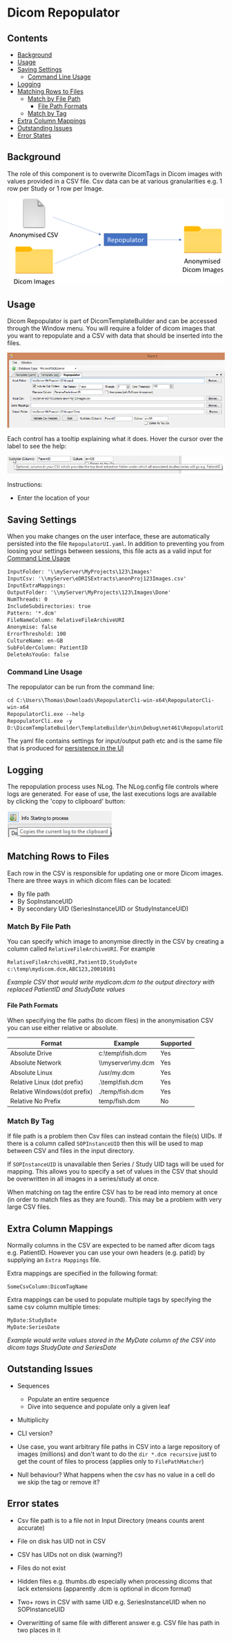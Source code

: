 ﻿# Dicom Repopulator

## Contents

- [Background](#background)
- [Usage](#usage)
- [Saving Settings](#saving-settings)
  - [Command Line Usage](#command-line-usage)
- [Logging](#logging)
- [Matching Rows to Files](#matching-rows-to-files)
  - [Match by File Path](#match-by-file-path)
    - [File Path Formats](#file-path-formats)
  - [Match by Tag](#match-by-tag)
- [Extra Column Mappings](#extra-column-mappings)
- [Outstanding Issues](#outstanding-issues)
- [Error States](#error-states)

## Background

The role of this component is to overwrite DicomTags in Dicom images with values provided in a CSV file.  Csv data can be at various granularities e.g. 1 row per Study or 1 row per Image.

![Diagram showing dicom files and csv file entering the process and anonymised dicom images being extracted to an output folder](./images/repopulator-diagram.png "Inputs and outputs of Dicom Repopulator")

## Usage

Dicom Repopulator is part of DicomTemplateBuilder and can be accessed through the Window menu.  You will require a folder of dicom images that you want to repopulate and a CSV with data that should be inserted into the files.

![Dicom Repopulator user interface](./Images/RepopulatorUI.png)

Each control has a tooltip explaining what it does. Hover the cursor over the label to see the help:

![Dicom Repopulator user interface](./Images/help.png)

Instructions:

- Enter the location of your 

## Saving Settings

When you make changes on the user interface, these are automatically persisted into the file `RepopulatorUI.yaml`.  In addition to preventing you from loosing your settings between sessions, this file acts as a valid input for [Command Line Usage](#command-line-usage)

```
InputFolder: '\\myServer\MyProjects\123\Images'
InputCsv: '\\myServer\eDRISExtracts\anonProj123Images.csv'
InputExtraMappings: 
OutputFolder: '\\myServer\MyProjects\123\Images\Done'
NumThreads: 0
IncludeSubdirectories: true
Pattern: '*.dcm'
FileNameColumn: RelativeFileArchiveURI
Anonymise: false
ErrorThreshold: 100
CultureName: en-GB
SubFolderColumn: PatientID
DeleteAsYouGo: false
```

### Command Line Usage

The repopulator can be run from the command line:

```
cd C:\Users\Thomas\Downloads\RepopulatorCli-win-x64\RepopulatorCli-win-x64
RepopulatorCli.exe --help
RepopulatorCli.exe -y D:\DicomTemplateBuilder\TemplateBuilder\bin\Debug\net461\RepopulatorUI.yaml
```

The yaml file contains settings for input/output path etc and is the same file that is produced for [persistence in the UI](#saving-settings)

## Logging

The repopulation process uses NLog.  The NLog.config file controls where logs are generated.  For ease of use, the last executions logs are available by clicking the 'copy to clipboard' button:

![Logging copy to clipboard](./Images/copy-to-clipboard.png)

## Matching Rows to Files

Each row in the CSV is responsible for updating one or more Dicom images.  There are three ways in which dicom files can be located:

 - By file path
 - By SopInstanceUID
 - By secondary UID (SeriesInstanceUID or StudyInstanceUID)

### Match By File Path

You can specify which image to anonymise directly in the CSV by creating a column called `RelativeFileArchiveURI`.  For example

```
RelativeFileArchiveURI,PatientID,StudyDate
c:\temp\mydicom.dcm,ABC123,20010101
````
_Example CSV that would write mydicom.dcm to the output directory with replaced PatientID and StudyDate values_



#### File Path Formats

When specifying the file paths (to dicom files) in the anonymisation CSV you can use either relative or absolute.

|Format|Example| Supported |
|------|-------|------------|
|Absolute Drive|c:\temp\fish.dcm|Yes|
|Absolute Network| \\\\myserver\my.dcm|Yes|
|Absolute Linux|/usr/my.dcm|Yes|
|Relative Linux (dot prefix)|.\temp\fish.dcm|Yes|
|Relative Windows(dot prefix)|./temp/fish.dcm|Yes|
|Relative No Prefix|temp/fish.dcm|No|

### Match By Tag

If file path is a problem then Csv files can instead contain the file(s) UIDs.  If there is a column called `SOPInstanceUID` then this will be used to map between CSV and files in the input directory.  

If `SOPInstanceUID` is unavailable then Series / Study UID tags will be used for mapping.  This allows you to specify a set of values in the CSV that should be overwritten in all images in a series/study at once.

When matching on tag the entire CSV has to be read into memory at once (in order to match files as they are found).  This may be a problem with very large CSV files.


## Extra Column Mappings

Normally columns in the CSV are expected to be named after dicom tags e.g. PatientID.  However you can use your own headers (e.g. patid) by supplying an `Extra Mappings` file.

Extra mappings are specified in the following format:

```
SomeCsvColumn:DicomTagName
```

Extra mappings can be used to populate multiple tags by specifying the same csv column multiple times:

```
MyDate:StudyDate
MyDate:SeriesDate
```
_Example would write values stored in the MyDate column of the CSV into dicom tags StudyDate and SeriesDate_

## Outstanding Issues

- Sequences
  - Populate an entire sequence
  - Dive into sequence and populate only a given leaf
- Multiplicity
- CLI version?
- Use case, you want arbitrary file paths in CSV into a large repository of images (millions) and don't want to do the `dir *.dcm recursive` just to get the count of files to process (applies only to `FilePathMatcher`)

- Null behaviour? What happens when the csv has no value in a cell do we skip the tag or remove it?

## Error states

- Csv file path is to a file not in Input Directory (means counts arent accurate)
- File on disk has UID not in CSV
- CSV has UIDs not on disk (warning?)

- Files do not exist
- Hidden files e.g. thumbs.db especially when processing dicoms that lack extensions (apparently .dcm is optional in dicom format)

- Two+ rows in CSV with same UID e.g. SeriesInstanceUID when no SOPInstanceUID 

- Overwritting of same file with different answer e.g. CSV file has path in two places in it


